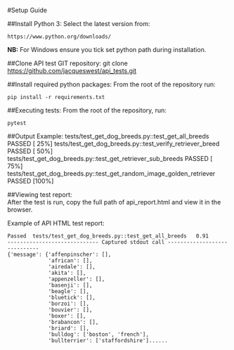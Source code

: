 #Setup Guide

##Install Python 3:
Select the latest version from:
    
    
    https://www.python.org/downloads/
    
    
**NB:** For Windows ensure you tick set python path during installation.

##Clone API test GIT repository:
    git clone https://github.com/jacqueswest/api_tests.git
    
##Install required python packages:
From the root of the repository run:
 
    pip install -r requirements.txt
    
##Executing tests:
From the root of the repository, run:

    pytest

##Output Example:
    tests/test_get_dog_breeds.py::test_get_all_breeds PASSED                                                             [ 25%]
    tests/test_get_dog_breeds.py::test_verify_retriever_breed PASSED                                                     [ 50%]
    tests/test_get_dog_breeds.py::test_get_retriever_sub_breeds PASSED                                                   [ 75%]
    tests/test_get_dog_breeds.py::test_get_random_image_golden_retriever PASSED                                          [100%]

##Viewing test report:            
  After the test is run, copy the full path of api_report.html and view it in the browser.
  
  Example of API HTML test report:
  
    Passed	tests/test_get_dog_breeds.py::test_get_all_breeds	0.91	
    ----------------------------- Captured stdout call -----------------------------
    {'message': {'affenpinscher': [],
                 'african': [],
                 'airedale': [],
                 'akita': [],
                 'appenzeller': [],
                 'basenji': [],
                 'beagle': [],
                 'bluetick': [],
                 'borzoi': [],
                 'bouvier': [],
                 'boxer': [],
                 'brabancon': [],
                 'briard': [],
                 'bulldog': ['boston', 'french'],
                 'bullterrier': ['staffordshire']......
        
